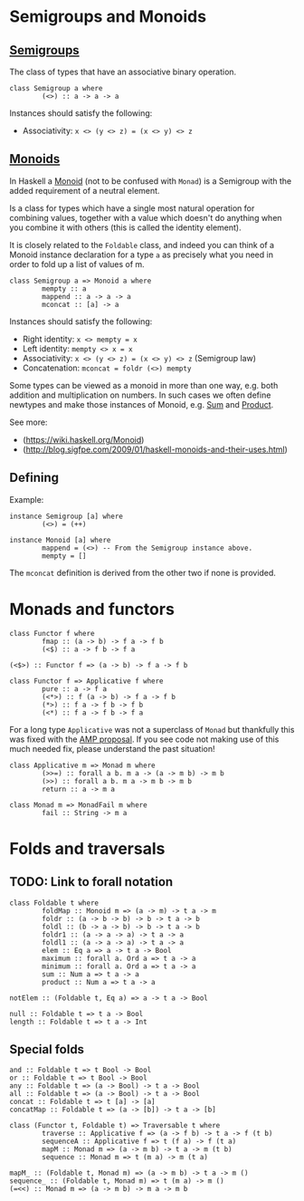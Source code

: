 # Semigroups and Monoids

## [Semigroups](https://hackage.haskell.org/package/base-4.16.1.0/docs/Prelude.html#t:Semigroup)

The class of types that have an associative binary operation.

```
class Semigroup a where
        (<>) :: a -> a -> a
```

Instances should satisfy the following:
- Associativity: ```x <> (y <> z) = (x <> y) <> z```

## [Monoids](https://hackage.haskell.org/package/base-4.16.1.0/docs/Data-Monoid.html#t:Monoid)

In Haskell a [Monoid](https://wiki.haskell.org/Monoid) (not to be confused with ```Monad```) is a Semigroup with the added requirement of a neutral element.

 Is a class for types which have a single most natural operation for combining values, together with a value which doesn't do anything when you combine it with others (this is called the identity element).

It is closely related to the ```Foldable``` class, and indeed you can think of a Monoid instance declaration for a type ```a``` as precisely what you need in order to fold up a list of values of m. 

```
class Semigroup a => Monoid a where
        mempty :: a
        mappend :: a -> a -> a
        mconcat :: [a] -> a
```

Instances should satisfy the following:
- Right identity: ```x <> mempty = x```
- Left identity: ```mempty <> x = x```
- Associativity: ```x <> (y <> z) = (x <> y) <> z``` (Semigroup law)
- Concatenation: ```mconcat = foldr (<>) mempty```

Some types can be viewed as a monoid in more than one way, e.g. both addition and multiplication on numbers. In such cases we often define newtypes and make those instances of Monoid, e.g. [Sum](https://hackage.haskell.org/package/base-4.16.1.0/docs/Data-Semigroup.html#v:Sum) and [Product](https://hackage.haskell.org/package/base-4.16.1.0/docs/Data-Semigroup.html#v:Product).

See more:
- (https://wiki.haskell.org/Monoid)
- (http://blog.sigfpe.com/2009/01/haskell-monoids-and-their-uses.html)

## Defining

Example:

```
instance Semigroup [a] where
        (<>) = (++)
```

```
instance Monoid [a] where
        mappend = (<>) -- From the Semigroup instance above.
        mempty = []
```

The ```mconcat``` definition is derived from the other two if none is provided.

# Monads and functors

```
class Functor f where
        fmap :: (a -> b) -> f a -> f b 
        (<$) :: a -> f b -> f a 
```

```
(<$>) :: Functor f => (a -> b) -> f a -> f b 
```

```
class Functor f => Applicative f where
        pure :: a -> f a
        (<*>) :: f (a -> b) -> f a -> f b
        (*>) :: f a -> f b -> f b
        (<*) :: f a -> f b -> f a
```

For a long type ```Applicative``` was not a superclass of ```Monad``` but thankfully this was fixed with the [AMP proposal](https://wiki.haskell.org/Functor-Applicative-Monad_Proposal). If you see code not making use of this much needed fix, please understand the past situation!

```
class Applicative m => Monad m where
        (>>=) :: forall a b. m a -> (a -> m b) -> m b
        (>>) :: forall a b. m a -> m b -> m b
        return :: a -> m a 
```

```
class Monad m => MonadFail m where
        fail :: String -> m a 
```

# Folds and traversals

## TODO: Link to forall notation

```
class Foldable t where
        foldMap :: Monoid m => (a -> m) -> t a -> m 
        foldr :: (a -> b -> b) -> b -> t a -> b 
        foldl :: (b -> a -> b) -> b -> t a -> b 
        foldr1 :: (a -> a -> a) -> t a -> a 
        foldl1 :: (a -> a -> a) -> t a -> a 
        elem :: Eq a => a -> t a -> Bool 
        maximum :: forall a. Ord a => t a -> a 
        minimum :: forall a. Ord a => t a -> a 
        sum :: Num a => t a -> a 
        product :: Num a => t a -> a 
```

```
notElem :: (Foldable t, Eq a) => a -> t a -> Bool
```

```
null :: Foldable t => t a -> Bool
length :: Foldable t => t a -> Int
```

## Special folds

```
and :: Foldable t => t Bool -> Bool
or :: Foldable t => t Bool -> Bool
any :: Foldable t => (a -> Bool) -> t a -> Bool
all :: Foldable t => (a -> Bool) -> t a -> Bool
concat :: Foldable t => t [a] -> [a]
concatMap :: Foldable t => (a -> [b]) -> t a -> [b]
```

```
class (Functor t, Foldable t) => Traversable t where
        traverse :: Applicative f => (a -> f b) -> t a -> f (t b)
        sequenceA :: Applicative f => t (f a) -> f (t a)
        mapM :: Monad m => (a -> m b) -> t a -> m (t b)
        sequence :: Monad m => t (m a) -> m (t a)
```

```
mapM_ :: (Foldable t, Monad m) => (a -> m b) -> t a -> m () 
sequence_ :: (Foldable t, Monad m) => t (m a) -> m () 
(=<<) :: Monad m => (a -> m b) -> m a -> m b
```
